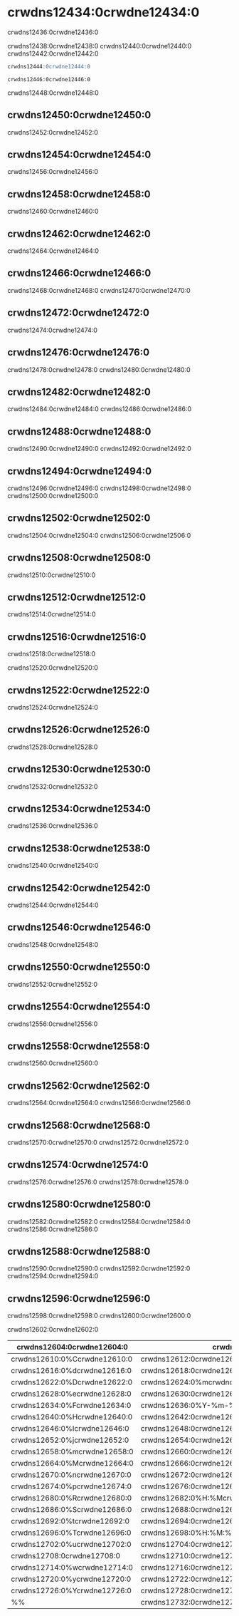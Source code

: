 # crwdns12434:0crwdne12434:0

crwdns12436:0crwdne12436:0

crwdns12438:0crwdne12438:0 crwdns12440:0crwdne12440:0 crwdns12442:0crwdne12442:0

```sql
crwdns12444:0crwdne12444:0
```

```text
crwdns12446:0crwdne12446:0
```

crwdns12448:0crwdne12448:0

## crwdns12450:0crwdne12450:0

crwdns12452:0crwdne12452:0

## crwdns12454:0crwdne12454:0

crwdns12456:0crwdne12456:0

## crwdns12458:0crwdne12458:0

crwdns12460:0crwdne12460:0

## crwdns12462:0crwdne12462:0

crwdns12464:0crwdne12464:0

## crwdns12466:0crwdne12466:0

crwdns12468:0crwdne12468:0 crwdns12470:0crwdne12470:0

## crwdns12472:0crwdne12472:0

crwdns12474:0crwdne12474:0

## crwdns12476:0crwdne12476:0

crwdns12478:0crwdne12478:0 crwdns12480:0crwdne12480:0

## crwdns12482:0crwdne12482:0

crwdns12484:0crwdne12484:0 crwdns12486:0crwdne12486:0

## crwdns12488:0crwdne12488:0

crwdns12490:0crwdne12490:0 crwdns12492:0crwdne12492:0

## crwdns12494:0crwdne12494:0

crwdns12496:0crwdne12496:0 crwdns12498:0crwdne12498:0 crwdns12500:0crwdne12500:0

## crwdns12502:0crwdne12502:0

crwdns12504:0crwdne12504:0 crwdns12506:0crwdne12506:0

## crwdns12508:0crwdne12508:0

crwdns12510:0crwdne12510:0

## crwdns12512:0crwdne12512:0

crwdns12514:0crwdne12514:0

## crwdns12516:0crwdne12516:0

crwdns12518:0crwdne12518:0

crwdns12520:0crwdne12520:0

## crwdns12522:0crwdne12522:0

crwdns12524:0crwdne12524:0

## crwdns12526:0crwdne12526:0

crwdns12528:0crwdne12528:0

## crwdns12530:0crwdne12530:0

crwdns12532:0crwdne12532:0

## crwdns12534:0crwdne12534:0

crwdns12536:0crwdne12536:0

## crwdns12538:0crwdne12538:0

crwdns12540:0crwdne12540:0

## crwdns12542:0crwdne12542:0

crwdns12544:0crwdne12544:0

## crwdns12546:0crwdne12546:0

crwdns12548:0crwdne12548:0

## crwdns12550:0crwdne12550:0

crwdns12552:0crwdne12552:0

## crwdns12554:0crwdne12554:0

crwdns12556:0crwdne12556:0

## crwdns12558:0crwdne12558:0

crwdns12560:0crwdne12560:0

## crwdns12562:0crwdne12562:0

crwdns12564:0crwdne12564:0 crwdns12566:0crwdne12566:0

## crwdns12568:0crwdne12568:0

crwdns12570:0crwdne12570:0 crwdns12572:0crwdne12572:0

## crwdns12574:0crwdne12574:0

crwdns12576:0crwdne12576:0 crwdns12578:0crwdne12578:0

## crwdns12580:0crwdne12580:0

crwdns12582:0crwdne12582:0 crwdns12584:0crwdne12584:0 crwdns12586:0crwdne12586:0

## crwdns12588:0crwdne12588:0

crwdns12590:0crwdne12590:0 crwdns12592:0crwdne12592:0 crwdns12594:0crwdne12594:0

## crwdns12596:0crwdne12596:0

crwdns12598:0crwdne12598:0 crwdns12600:0crwdne12600:0

crwdns12602:0crwdne12602:0

| crwdns12604:0crwdne12604:0   | crwdns12606:0crwdne12606:0                                 | crwdns12608:0crwdne12608:0                                                                            |
| ---------------------------- | ---------------------------------------------------------- | ----------------------------------------------------------------------------------------------------- |
| crwdns12610:0%Ccrwdne12610:0 | crwdns12612:0crwdne12612:0                                 | crwdns12614:0crwdne12614:0                                                                            |
| crwdns12616:0%dcrwdne12616:0 | crwdns12618:0crwdne12618:0                                 | crwdns12620:0crwdne12620:0                                                                            |
| crwdns12622:0%Dcrwdne12622:0 | crwdns12624:0%mcrwdnd12624:0%dcrwdnd12624:0%ycrwdne12624:0 | crwdns12626:0crwdne12626:0                                                                            |
| crwdns12628:0%ecrwdne12628:0 | crwdns12630:0crwdne12630:0                                 | s12632:0crwdne12632:05crwdns12632:0crwdne12632:06crwdns12632:0crwdne12632:0crwdns12632:0crwdne12632:0 |
| crwdns12634:0%Fcrwdne12634:0 | crwdns12636:0%Y-%m-%dcrwdne12636:0                         | crwdns12638:0crwdne12638:0                                                                            |
| crwdns12640:0%Hcrwdne12640:0 | crwdns12642:0crwdne12642:0                                 | crwdns12644:0crwdne12644:0                                                                            |
| crwdns12646:0%Icrwdne12646:0 | crwdns12648:0crwdne12648:0                                 | crwdns12650:0crwdne12650:0                                                                            |
| crwdns12652:0%jcrwdne12652:0 | crwdns12654:0crwdne12654:0                                 | crwdns12656:0crwdne12656:0                                                                            |
| crwdns12658:0%mcrwdne12658:0 | crwdns12660:0crwdne12660:0                                 | crwdns12662:0crwdne12662:0                                                                            |
| crwdns12664:0%Mcrwdne12664:0 | crwdns12666:0crwdne12666:0                                 | crwdns12668:0crwdne12668:0                                                                            |
| crwdns12670:0%ncrwdne12670:0 | crwdns12672:0crwdne12672:0                                 |                                                                                                       |
| crwdns12674:0%pcrwdne12674:0 | crwdns12676:0crwdne12676:0                                 | crwdns12678:0crwdne12678:0                                                                            |
| crwdns12680:0%Rcrwdne12680:0 | crwdns12682:0%H:%Mcrwdne12682:0                            | crwdns12684:0crwdne12684:0                                                                            |
| crwdns12686:0%Scrwdne12686:0 | crwdns12688:0crwdne12688:0                                 | crwdns12690:0crwdne12690:0                                                                            |
| crwdns12692:0%tcrwdne12692:0 | crwdns12694:0crwdne12694:0                                 |                                                                                                       |
| crwdns12696:0%Tcrwdne12696:0 | crwdns12698:0%H:%M:%Scrwdne12698:0                         | crwdns12700:0crwdne12700:0                                                                            |
| crwdns12702:0%ucrwdne12702:0 | crwdns12704:0crwdne12704:0                                 | crwdns12706:0crwdne12706:0                                                                            |
| crwdns12708:0crwdne12708:0   | crwdns12710:0crwdne12710:0                                 | crwdns12712:0crwdne12712:0                                                                            |
| crwdns12714:0%wcrwdne12714:0 | crwdns12716:0crwdne12716:0                                 | :0crwdne12718:01.8141crwdns12718:0crwdne12718:0197crwdns12718:0crwdne12718:0                          |
| crwdns12720:0%ycrwdne12720:0 | crwdns12722:0crwdne12722:0                                 | crwdns12724:0crwdne12724:0                                                                            |
| crwdns12726:0%Ycrwdne12726:0 | crwdns12728:0crwdne12728:0                                 | crwdns12730:0crwdne12730:0                                                                            |
| %%                           | crwdns12732:0crwdne12732:0                                 | %                                                                                                     |